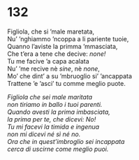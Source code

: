 # 132
  
Figliola, che si ’male maretata,  
Nu’ ’nghiammo ’ncoppa a li pariente tuoie,  
Quanno l’aviste la primma ’mmasciata,  
Che t’era a tene che decive: *none!*  
Tu me facive ’a capa acalata  
Nu’ ’me recive nè *sine*, nè *none*,  
Mo’ che dint’ a su ’mbruoglio si’ ’ancappata  
Trattene ’e ’asci’ tu comme meglio puote.

*Figliola che sei male maritata  
non tiriamo in ballo i tuoi parenti.  
Quando avesti la prima imbasciata,  
la prima per te, che dicevi: No!  
Tu mi facevi la timida e ingenua  
non mi dicevi né sì né no.  
Ora che in quest’imbroglio sei incappata  
cerca di uscirne come meglio puoi.*



